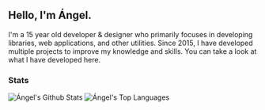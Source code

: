 ## Hello, I'm Ángel.

I'm a 15 year old developer & designer who primarily focuses in developing libraries, web applications, and other utilities. Since 2015, I have developed multiple projects to improve my knowledge and skills. You can take a look at what I have developed here.

### Stats
![Ángel's Github Stats](https://github-readme-stats.vercel.app/api?username=aescarias&theme=vue-dark&show_icons=true)
![Ángel's Top Languages](https://github-readme-stats.vercel.app/api/top-langs/?username=aescarias&theme=vue-dark&layout=compact&show_icons=true&exclude_repos=macao)
